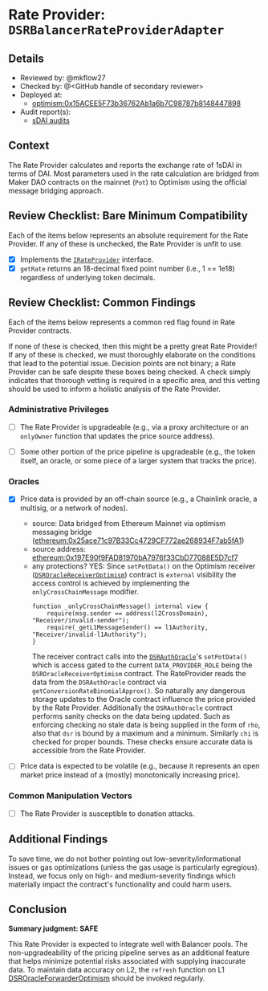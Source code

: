 # Rate Provider: `DSRBalancerRateProviderAdapter`

## Details
- Reviewed by: @mkflow27
- Checked by: @\<GitHub handle of secondary reviewer\>
- Deployed at:
    - [optimism:0x15ACEE5F73b36762Ab1a6b7C98787b8148447898](https://optimistic.etherscan.io/address/0x15ACEE5F73b36762Ab1a6b7C98787b8148447898#code)
- Audit report(s):
    - [sDAI audits](https://github.com/makerdao/sdai/blob/master/audits/ChainSecurity_Oazo_Apps_Limited_Savings_Dai_audit_1.pdf)

## Context
The Rate Provider calculates and reports the exchange rate of 1sDAI in terms of DAI. Most parameters used in the rate calculation are bridged from Maker DAO contracts on the mainnet (`Pot`) to Optimism using the official message bridging approach.
## Review Checklist: Bare Minimum Compatibility
Each of the items below represents an absolute requirement for the Rate Provider. If any of these is unchecked, the Rate Provider is unfit to use.

- [x] Implements the [`IRateProvider`](https://github.com/balancer/balancer-v2-monorepo/blob/bc3b3fee6e13e01d2efe610ed8118fdb74dfc1f2/pkg/interfaces/contracts/pool-utils/IRateProvider.sol) interface.
- [x] `getRate` returns an 18-decimal fixed point number (i.e., 1 == 1e18) regardless of underlying token decimals.

## Review Checklist: Common Findings
Each of the items below represents a common red flag found in Rate Provider contracts.

If none of these is checked, then this might be a pretty great Rate Provider! If any of these is checked, we must thoroughly elaborate on the conditions that lead to the potential issue. Decision points are not binary; a Rate Provider can be safe despite these boxes being checked. A check simply indicates that thorough vetting is required in a specific area, and this vetting should be used to inform a holistic analysis of the Rate Provider.

### Administrative Privileges
- [ ] The Rate Provider is upgradeable (e.g., via a proxy architecture or an `onlyOwner` function that updates the price source address).

- [ ] Some other portion of the price pipeline is upgradeable (e.g., the token itself, an oracle, or some piece of a larger system that tracks the price).

### Oracles
- [x] Price data is provided by an off-chain source (e.g., a Chainlink oracle, a multisig, or a network of nodes).
    - source: Data bridged from Ethereum Mainnet via optimism messaging bridge ([ethereum:0x25ace71c97B33Cc4729CF772ae268934F7ab5fA1](https://etherscan.io/address/0x25ace71c97B33Cc4729CF772ae268934F7ab5fA1))
    - source address: [ethereum:0x197E90f9FAD81970bA7976f33CbD77088E5D7cf7](https://etherscan.io/address/0x197E90f9FAD81970bA7976f33CbD77088E5D7cf7)
    - any protections? YES: Since `setPotData()` on the Optimism receiver ([`DSROracleReceiverOptimism`](https://optimistic.etherscan.io/address/0xE206AEbca7B28e3E8d6787df00B010D4a77c32F3#code)) contract is `external` visibility the access control is achieved by implementing the `onlyCrossChainMessage` modifier. 
        ```solidity
        function _onlyCrossChainMessage() internal view {
            require(msg.sender == address(l2CrossDomain), "Receiver/invalid-sender");
            require(_getL1MessageSender() == l1Authority, "Receiver/invalid-l1Authority");
        }
        ```
        The receiver contract calls into the [`DSRAuthOracle`](https://optimistic.etherscan.io/address/0x33a3aB524A43E69f30bFd9Ae97d1Ec679FF00B64#code)'s `setPotData()` which is access gated to the current `DATA_PROVIDER_ROLE` being the `DSROracleReceiverOptimism` contract.
        The RateProvider reads the data from the `DSRAuthOracle` contract via `getConversionRateBinomialApprox()`. So naturally any dangerous storage updates to the Oracle contract influence the price provided by the Rate Provider. 
        Additionally the `DSRAuthOracle` contract performs sanity checks on the data being updated. Such as enforcing checking no stale data is being supplied in the form of `rho`, also that `dsr` is bound by a maximum and a minimum. Similarly `chi` is checked for proper bounds.
        These checks ensure accurate data is accessible from the Rate Provider.


- [ ] Price data is expected to be volatile (e.g., because it represents an open market price instead of a (mostly) monotonically increasing price).

### Common Manipulation Vectors
- [ ] The Rate Provider is susceptible to donation attacks.

## Additional Findings
To save time, we do not bother pointing out low-severity/informational issues or gas optimizations (unless the gas usage is particularly egregious). Instead, we focus only on high- and medium-severity findings which materially impact the contract's functionality and could harm users.

## Conclusion
**Summary judgment: SAFE**

This Rate Provider is expected to integrate well with Balancer pools. The non-upgradeability of the pricing pipeline serves as an additional feature that helps minimize potential risks associated with supplying inaccurate data. To maintain data accuracy on L2, the `refresh` function on L1 [DSROracleForwarderOptimism](https://etherscan.io/address/0x4042127DecC0cF7cc0966791abebf7F76294DeF3#writeContract) should be invoked regularly.